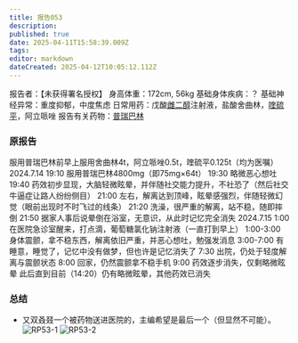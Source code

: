 ```yaml
---
title: 报告053
description: 
published: true
date: 2025-04-11T15:58:39.009Z
tags: 
editor: markdown
dateCreated: 2025-04-12T10:05:12.112Z
---
```


报告者：【未获得署名授权】
身高体重：172cm, 56kg
基础身体疾病：？
基础神经异常：重度抑郁，中度焦虑
日常用药：戊酸[雌二醇](/E2/)注射液，盐酸舍曲林，[喹硫平](/QTP/)，阿立哌唑
报告有关药物：[普瑞巴林](/PR80/)

### 原报告
服用普瑞巴林前早上服用舍曲林4t，阿立哌唑0.5t，喹硫平0.125t（均为医嘱）
2024.7.14
19:10 服用普瑞巴林4800mg（即75mg×64t）
19:30 略微恶心想吐
19:40 药效初步显现，大脑轻微眩晕，并伴随社交能力提升，不社恐了（然后社交牛逼症让路人纷纷侧目）
21:00 左右，解离达到顶峰，眩晕感强烈，伴随轻微幻觉（眼前出现时不时飞过的线条）
21:20 洗澡，很严重的解离，站不稳，随即摔倒
21:50 据家人事后说晕倒在浴室，无意识，从此时记忆完全消失
2024.7.15
1:00 在医院急诊室醒来，打点滴，葡萄糖氯化钠注射液（一直打到早上）
1:00-3:00 身体震颤，拿不稳东西，解离依旧严重，并恶心想吐，勉强发消息
3:00-7:00 有睡意，睡觉了，记忆中没有做梦，但也许是记忆消失了
7:30 出院，仍处于轻度解离与震颤状态
8:00 回家，仍然震颤拿不稳手机
9:00 药效逐步消失，仅剩略微眩晕
此后直到目前（14:20）仍有略微眩晕，其他药效已消失

### 总结
- 又双叒叕一个被药物送进医院的，主编希望是最后一个（但显然不可能）。 ![RP53-1](./imgs/RP53-1.jpg) ![RP53-2](./imgs/RP53-2.jpg)
